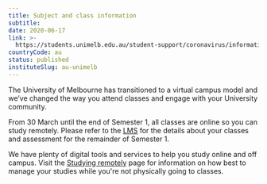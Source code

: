 ```yaml
---
title: Subject and class information
subtitle: 
date: 2020-06-17
link: >-
  https://students.unimelb.edu.au/student-support/coronavirus/information-for-all-students
countryCode: au
status: published
instituteSlug: au-unimelb
---
```

The University of Melbourne has transitioned to a virtual campus model and we’ve changed the way you attend classes and engage with your University community.

From 30 March until the end of Semester 1, all classes are online so you can study remotely. Please refer to the [LMS](https://lms.unimelb.edu.au) for the details about your classes and assessment for the remainder of Semester 1.

We have plenty of digital tools and services to help you study online and off campus. Visit the [Studying remotely](https://studentit.unimelb.edu.au/studying-remotely) page for information on how best to manage your studies while you're not physically going to classes.
